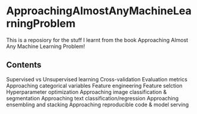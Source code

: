 # ApproachingAlmostAnyMachineLearningProblem
This is a reposiory for the stuff I learnt from the book Approaching Almost Any Machine Learning Problem!

## Contents
Supervised vs Unsupervised learning
Cross-validation
Evaluation metrics
Approaching categorical variables
Feature engineering
Feature selction
Hyperparameter optimization
Approaching image classification & segmentation
Approaching text classification/regression
Approaching ensembling and stacking
Approaching reproducible code & model serving
